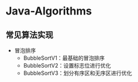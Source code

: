 # Java-Algorithms

## 常见算法实现

- 冒泡排序
    - BubbleSortV1：最基础的冒泡排序
    - BubbleSortV2：设置标志位进行优化
    - BubbleSortV3：划分有序区和无序区进行优化